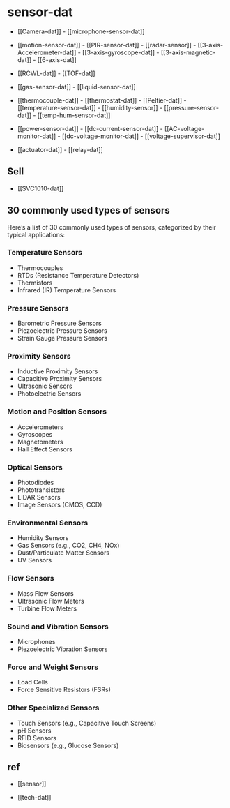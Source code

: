
# sensor-dat 


- [[Camera-dat]] - [[microphone-sensor-dat]]

- [[motion-sensor-dat]] - [[PIR-sensor-dat]] - [[radar-sensor]] - [[3-axis-Accelerometer-dat]] - [[3-axis-gyroscope-dat]] - [[3-axis-magnetic-dat]] - [[6-axis-dat]]

- [[RCWL-dat]] - [[TOF-dat]]

- [[gas-sensor-dat]] - [[liquid-sensor-dat]]

- [[thermocouple-dat]] - [[thermostat-dat]] - [[Peltier-dat]] - [[temperature-sensor-dat]] - [[humidity-sensor]] - [[pressure-sensor-dat]] - [[temp-hum-sensor-dat]]

- [[power-sensor-dat]] - [[dc-current-sensor-dat]] - [[AC-voltage-monitor-dat]] - [[dc-voltage-monitor-dat]] - [[voltage-supervisor-dat]]


- [[actuator-dat]] - [[relay-dat]]

## Sell 

- [[SVC1010-dat]]



## 30 commonly used types of sensors

Here’s a list of 30 commonly used types of sensors, categorized by their typical applications:

### Temperature Sensors

- Thermocouples
- RTDs (Resistance Temperature Detectors)
- Thermistors
- Infrared (IR) Temperature Sensors


### Pressure Sensors
- Barometric Pressure Sensors
- Piezoelectric Pressure Sensors
- Strain Gauge Pressure Sensors

### Proximity Sensors
- Inductive Proximity Sensors
- Capacitive Proximity Sensors
- Ultrasonic Sensors
- Photoelectric Sensors

### Motion and Position Sensors
- Accelerometers
- Gyroscopes
- Magnetometers
- Hall Effect Sensors

### Optical Sensors
- Photodiodes
- Phototransistors
- LIDAR Sensors
- Image Sensors (CMOS, CCD)

### Environmental Sensors
- Humidity Sensors
- Gas Sensors (e.g., CO2, CH4, NOx)
- Dust/Particulate Matter Sensors
- UV Sensors

### Flow Sensors
- Mass Flow Sensors
- Ultrasonic Flow Meters
- Turbine Flow Meters

### Sound and Vibration Sensors
- Microphones
- Piezoelectric Vibration Sensors

### Force and Weight Sensors
- Load Cells
- Force Sensitive Resistors (FSRs)

### Other Specialized Sensors
- Touch Sensors (e.g., Capacitive Touch Screens)
- pH Sensors
- RFID Sensors
- Biosensors (e.g., Glucose Sensors)


## ref 

- [[sensor]]

- [[tech-dat]]
